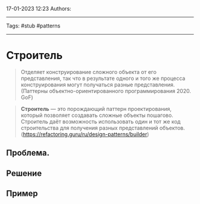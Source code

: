 17-01-2023
12:23
Authors: 
***
Tags: #stub #patterns 
***
# Строитель

>Отделяет конструирование сложного объекта от его представления, так что в результате одного и того же процесса конструирования могут получаться разные представления.
>(Паттерны объектно-ориентированного программирования 2020. GoF)

>**Строитель** — это порождающий паттерн проектирования, который позволяет создавать сложные объекты пошагово. Строитель даёт возможность использовать один и тот же код строительства для получения разных представлений объектов.
>(https://refactoring.guru/ru/design-patterns/builder)

## Проблема.


## Решение


## Пример

